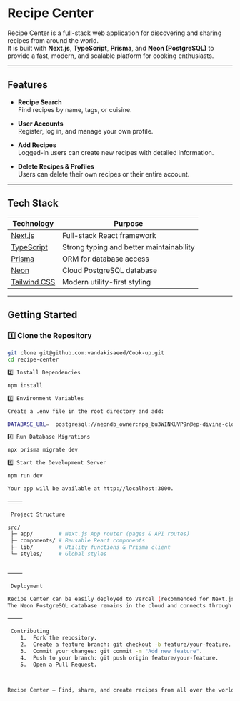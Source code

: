 # Recipe Center

Recipe Center is a full-stack web application for discovering and sharing recipes from around the world.  
It is built with **Next.js**, **TypeScript**, **Prisma**, and **Neon (PostgreSQL)** to provide a fast, modern, and scalable platform for cooking enthusiasts.

---

## Features

- **Recipe Search**  
  Find recipes by name, tags, or cuisine.

- **User Accounts**  
  Register, log in, and manage your own profile.

- **Add Recipes**  
  Logged-in users can create new recipes with detailed information.

- **Delete Recipes & Profiles**  
  Users can delete their own recipes or their entire account.

---

## Tech Stack

| Technology                                    | Purpose                                  |
| --------------------------------------------- | ---------------------------------------- |
| [Next.js](https://nextjs.org/)                | Full-stack React framework               |
| [TypeScript](https://www.typescriptlang.org/) | Strong typing and better maintainability |
| [Prisma](https://www.prisma.io/)              | ORM for database access                  |
| [Neon](https://neon.tech/)                    | Cloud PostgreSQL database                |
| [Tailwind CSS](https://tailwindcss.com/)      | Modern utility-first styling             |

---

## Getting Started

### 1️⃣ Clone the Repository

```bash
git clone git@github.com:vandakisaeed/Cook-up.git
cd recipe-center

2️⃣ Install Dependencies

npm install

3️⃣ Environment Variables

Create a .env file in the root directory and add:

DATABASE_URL=  postgresql://neondb_owner:npg_bu3WINKUVP9n@ep-divine-cloud-a9a8kcqc-pooler.gwc.azure.neon.tech/neondb?sslmode=require&channel_binding=require

4️⃣ Run Database Migrations

npx prisma migrate dev

5️⃣ Start the Development Server

npm run dev

Your app will be available at http://localhost:3000.

⸻

 Project Structure

src/
 ├─ app/        # Next.js App router (pages & API routes)
 ├─ components/ # Reusable React components
 ├─ lib/        # Utility functions & Prisma client
 └─ styles/     # Global styles


⸻

 Deployment

Recipe Center can be easily deployed to Vercel (recommended for Next.js) or any Node.js-compatible hosting service.
The Neon PostgreSQL database remains in the cloud and connects through the DATABASE_URL environment variable.

⸻

 Contributing
	1.	Fork the repository.
	2.	Create a feature branch: git checkout -b feature/your-feature.
	3.	Commit your changes: git commit -m "Add new feature".
	4.	Push to your branch: git push origin feature/your-feature.
	5.	Open a Pull Request.



Recipe Center – Find, share, and create recipes from all over the world!
```
